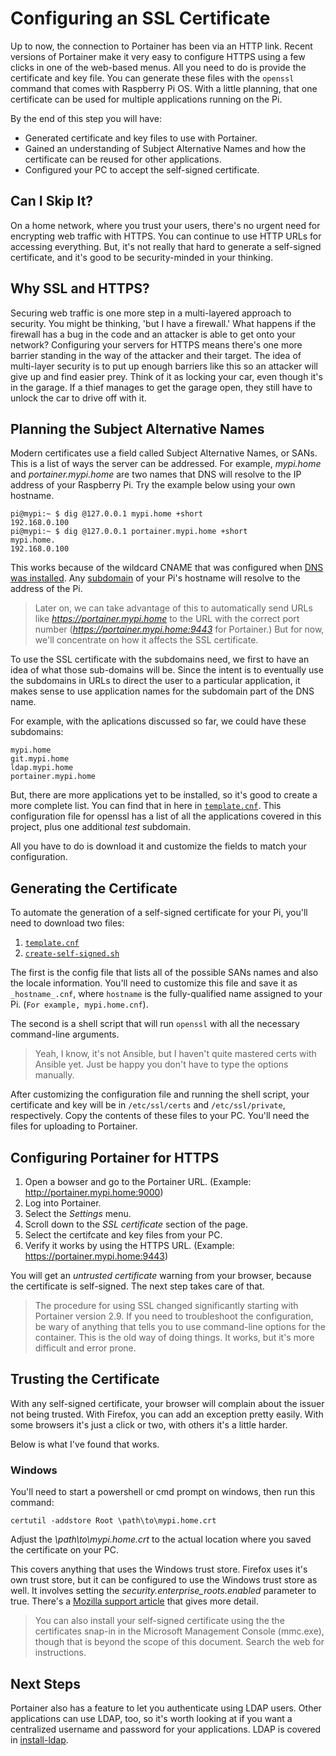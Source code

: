 # Configuring an SSL Certificate
Up to now, the connection to Portainer has been via an HTTP link. Recent versions of Portainer make it very easy to configure HTTPS using a few clicks in one of the web-based menus. All you need to do is provide the certificate and key file. You can generate these files with the `openssl` command that comes with Raspberry Pi OS. With a little planning, that one certificate can be used for multiple applications running on the Pi.

By the end of this step you will have:
* Generated certificate and key files to use with Portainer.
* Gained an understanding of Subject Alternative Names and how the certificate can be reused for other applications.
* Configured your PC to accept the self-signed certificate.

## Can I Skip It?
On a home network, where you trust your users, there's no urgent need for encrypting web traffic with HTTPS. You can continue to use HTTP URLs for accessing everything. But, it's not really that hard to generate a self-signed certificate, and it's good to be security-minded in your thinking.

## Why SSL and HTTPS?
Securing web traffic is one more step in a multi-layered approach to security. You might be thinking, 'but I have a firewall.' What happens if the firewall has a bug in the code and an attacker is able to get onto your network? Configuring your servers for HTTPS means there's one more barrier standing in the way of the attacker and their target. The idea of multi-layer security is to put up enough barriers like this so an attacker will give up and find easier prey. Think of it as locking your car, even though it's in the garage. If a thief manages to get the garage open, they still have to unlock the car to drive off with it.

## Planning the Subject Alternative Names
Modern certificates use a field called Subject Alternative Names, or SANs. This is a list of ways the server can be addressed. For example, _mypi.home_ and _portainer.mypi.home_ are two names that DNS will resolve to the IP address of your Raspberry Pi. Try the example below using your own hostname.

```
pi@mypi:~ $ dig @127.0.0.1 mypi.home +short
192.168.0.100
pi@mypi:~ $ dig @127.0.0.1 portainer.mypi.home +short
mypi.home.
192.168.0.100
```

This works because of the wildcard CNAME that was configured when [DNS was installed](install-dns.md). Any [subdomain](https://en.wikipedia.org/wiki/Subdomain) of your Pi's hostname will resolve to the address of the Pi.

>Later on, we can take advantage of this to automatically send URLs like _https://portainer.mypi.home_ to the URL with the correct port number (_https://portainer.mypi.home:9443_ for Portainer.) But for now, we'll concentrate on how it affects the SSL certificate.

To use the SSL certificate with the subdomains need, we first to have an idea of what those sub-domains will be. Since the intent is to eventually use the subdomains in URLs to direct the user to a particular application, it makes sense to use application names for the subdomain part of the DNS name.

For example, with the aplications discussed so far, we could have these subdomains:

```
mypi.home
git.mypi.home
ldap.mypi.home
portainer.mypi.home
```

But, there are more applications yet to be installed, so it's good to create a more complete list. You can find that in here in [`template.cnf`](https://github.com/DavesCodeMusings/CloudPi/blob/main/ssl/template.cnf). This configuration file for openssl has a list of all the applications covered in this project, plus one additional _test_ subdomain.

All you have to do is download it and customize the fields to match your configuration.

## Generating the Certificate
To automate the generation of a self-signed certificate for your Pi, you'll need to download two files:
1. [`template.cnf`](https://github.com/DavesCodeMusings/CloudPi/blob/main/ssl/template.cnf)
2. [`create-self-signed.sh`](https://github.com/DavesCodeMusings/CloudPi/blob/main/ssl/create-self-signed.sh)

The first is the config file that lists all of the possible SANs names and also the locale information. You'll need to customize this file and save it as `_hostname_.cnf`, where `hostname` is the fully-qualified name assigned to your Pi. (`For example, mypi.home.cnf`).

The second is a shell script that will run `openssl` with all the necessary command-line arguments.

>Yeah, I know, it's not Ansible, but I haven't quite mastered certs with Ansible yet. Just be happy you don't have to type the options manually.

After customizing the configuration file and running the shell script, your certificate and key will be in `/etc/ssl/certs` and `/etc/ssl/private`, respectively. Copy the contents of these files to your PC. You'll need the files for uploading to Portainer.

## Configuring Portainer for HTTPS
1. Open a bowser and go to the Portainer URL. (Example: http://portainer.mypi.home:9000)
2. Log into Portainer.
3. Select the _Settings_ menu.
4. Scroll down to the _SSL certificate_ section of the page.
5. Select the certifcate and key files from your PC.
6. Verify it works by using the HTTPS URL. (Example: https://portainer.mypi.home:9443)

You will get an _untrusted certificate_ warning from your browser, because the certificate is self-signed. The next step takes care of that.

>The procedure for using SSL changed significantly starting with Portainer version 2.9. If you need to troubleshoot the configuration, be wary of anything that tells you to use command-line options for the container. This is the old way of doing things. It works, but it's more difficult and error prone.

## Trusting the Certificate
With any self-signed certificate, your browser will complain about the issuer not being trusted. With Firefox, you can add an exception pretty easily. With some browsers it's just a click or two, with others it's a little harder.

Below is what I've found that works.

### Windows
You'll need to start a powershell or cmd prompt on windows, then run this command:

```
certutil -addstore Root \path\to\mypi.home.crt
```

Adjust the _\path\to\mypi.home.crt_ to the actual location where you saved the certificate on your PC.

This covers anything that uses the Windows trust store. Firefox uses it's own trust store, but it can be configured to use the Windows trust store as well. It involves setting the _security.enterprise_roots.enabled_ parameter to true. There's a [Mozilla support article](https://support.mozilla.org/en-US/kb/setting-certificate-authorities-firefox) that gives more detail.

>You can also install your self-signed certificate using the the certificates snap-in in the Microsoft Management Console (mmc.exe), though that is beyond the scope of this document. Search the web for instructions.

## Next Steps
Portainer also has a feature to let you authenticate using LDAP users. Other applications can use LDAP, too, so it's worth looking at if you want a centralized username and password for your applications. LDAP is covered in [install-ldap](install-ldap.md).
